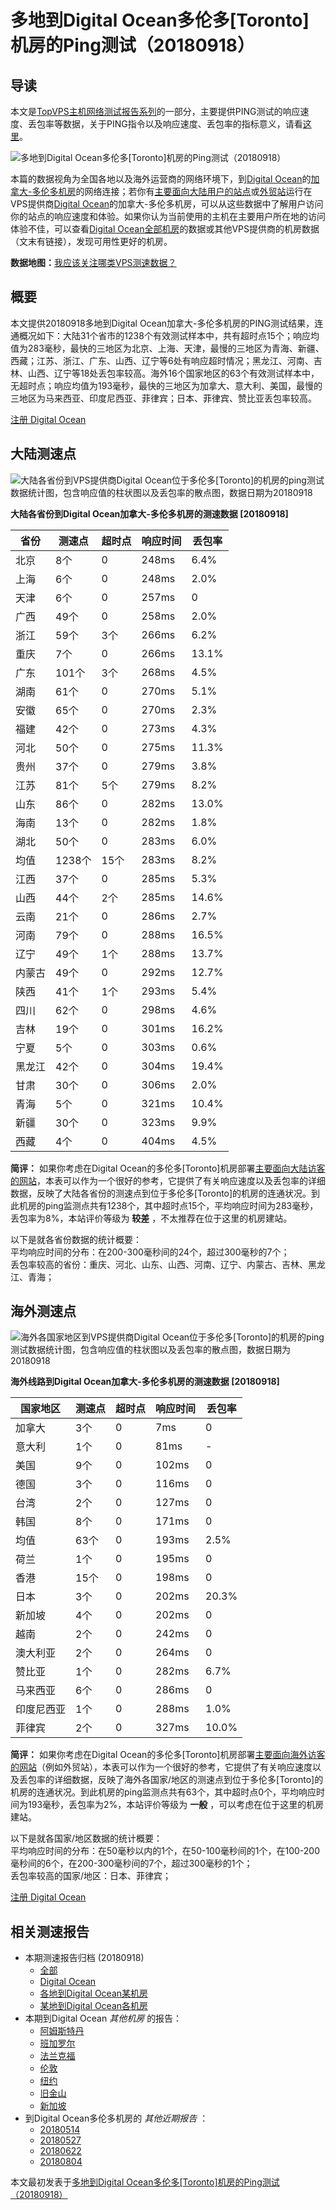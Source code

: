 #  多地到Digital Ocean多伦多[Toronto]机房的Ping测试（20180918） 

## 导读

本文是[TopVPS主机网络测试报告系列](https://vps123.top/pingtest)的一部分，主要提供PING测试的响应速度、丢包率等数据，关于PING指令以及响应速度、丢包率的指标意义，请看[这里](https://vps123.top/what-is-ping.html)。

![多地到Digital Ocean多伦多\[Toronto\]机房的Ping测试（20180918）](/images/thumbnails/to_do_Toronto.png)

本篇的数据视角为全国各地以及海外运营商的网络环境下，到[Digital Ocean](https://vps123.top/go/do)的[加拿大-多伦多机房](https://vps123.top/digitalocean-facilities.html#toronto)的网络连接；若你有[主要面向大陆用户的站点](https://vps123.top/website-for-mainland-users.html)或[外贸站](https://vps123.top/website-for-internation-trade.html)运行在VPS提供商[Digital Ocean](https://vps123.top/go/do)的加拿大-多伦多机房，可以从这些数据中了解用户访问你的站点的响应速度和体验。如果你认为当前使用的主机在主要用户所在地的访问体验不佳，可以查看[Digital Ocean全部机房](/digitalocean/isp/china/20180918-digitalocean-isp-china.md)的数据或其他VPS提供商的机房数据（文末有链接），发现可用性更好的机房。

**数据地图：**[我应该关注哪类VPS测速数据？](https://vps123.top/find-pingtest-data-you-need.html)

## 概要

本文提供20180918多地到Digital Ocean加拿大-多伦多机房的PING测试结果，连通概况如下：大陆31个省市的1238个有效测试样本中，共有超时点15个；响应均值为283毫秒，最快的三地区为北京、上海、天津，最慢的三地区为青海、新疆、西藏；江苏、浙江、广东、山西、辽宁等6处有响应超时情况；黑龙江、河南、吉林、山西、辽宁等18处丢包率较高。海外16个国家地区的63个有效测试样本中，无超时点；响应均值为193毫秒，最快的三地区为加拿大、意大利、美国，最慢的三地区为马来西亚、印度尼西亚、菲律宾；日本、菲律宾、赞比亚丢包率较高。

[注册 Digital Ocean](https://vps123.top/go/do/_btn1)

## 大陆测速点

![大陆各省份到VPS提供商Digital Ocean位于多伦多\[Toronto\]的机房的ping测试数据统计图，包含响应值的柱状图以及丢包率的散点图，数据日期为20180918](/images/pingtests/do_20180918/plot_idc_do_canada-toronto_20180918_mainland.png)

**大陆各省份到Digital Ocean加拿大-多伦多机房的测速数据 [20180918]**

省份 | 测速点 | 超时点 | 响应时间 | 丢包率  
---|---|---|---|---  
北京 | 8个 | 0 | 248ms | 6.4%  
上海 | 6个 | 0 | 248ms | 2.0%  
天津 | 6个 | 0 | 257ms | 0  
广西 | 49个 | 0 | 258ms | 2.0%  
浙江 | 59个 | 3个 | 266ms | 6.2%  
重庆 | 7个 | 0 | 266ms | 13.1%  
广东 | 101个 | 3个 | 268ms | 4.5%  
湖南 | 61个 | 0 | 270ms | 5.1%  
安徽 | 65个 | 0 | 270ms | 2.3%  
福建 | 42个 | 0 | 273ms | 4.3%  
河北 | 50个 | 0 | 275ms | 11.3%  
贵州 | 37个 | 0 | 279ms | 3.8%  
江苏 | 81个 | 5个 | 279ms | 8.2%  
山东 | 86个 | 0 | 282ms | 13.0%  
海南 | 13个 | 0 | 282ms | 1.8%  
湖北 | 50个 | 0 | 283ms | 6.0%  
均值 | 1238个 | 15个 | 283ms | 8.2%  
江西 | 37个 | 0 | 285ms | 5.3%  
山西 | 44个 | 2个 | 285ms | 14.6%  
云南 | 21个 | 0 | 286ms | 2.7%  
河南 | 79个 | 0 | 288ms | 16.5%  
辽宁 | 49个 | 1个 | 288ms | 13.7%  
内蒙古 | 49个 | 0 | 292ms | 12.7%  
陕西 | 41个 | 1个 | 293ms | 5.4%  
四川 | 62个 | 0 | 298ms | 4.6%  
吉林 | 19个 | 0 | 301ms | 16.2%  
宁夏 | 5个 | 0 | 303ms | 0.6%  
黑龙江 | 42个 | 0 | 304ms | 19.4%  
甘肃 | 30个 | 0 | 306ms | 2.0%  
青海 | 5个 | 0 | 321ms | 10.4%  
新疆 | 30个 | 0 | 323ms | 9.9%  
西藏 | 4个 | 0 | 404ms | 4.5%  
  
**简评：** 如果你考虑在Digital Ocean的多伦多[Toronto]机房部署[主要面向大陆访客的网站](website-for-mainland-users.html)，本表可以作为一个很好的参考，它提供了有关响应速度以及丢包率的详细数据，反映了大陆各省份的测速点到位于多伦多[Toronto]的机房的连通状况。到此机房的ping监测点共有1238个，其中超时点15个，平均响应时间为283毫秒，丢包率为8%，本站评价等级为 **较差** ，不太推荐在位于这里的机房建站。

以下是就各省份数据的统计概要：  
平均响应时间的分布：在200-300毫秒间的24个，超过300毫秒的7个；  
丢包率较高的省份：重庆、河北、山东、山西、河南、辽宁、内蒙古、吉林、黑龙江、青海；

## 海外测速点

![海外各国家地区到VPS提供商Digital Ocean位于多伦多\[Toronto\]的机房的ping测试数据统计图，包含响应值的柱状图以及丢包率的散点图，数据日期为20180918](/images/pingtests/do_20180918/plot_idc_do_canada-toronto_20180918_overseas.png)

**海外线路到Digital Ocean加拿大-多伦多机房的测速数据 [20180918]**

国家地区 | 测速点 | 超时点 | 响应时间 | 丢包率  
---|---|---|---|---  
加拿大 | 3个 | 0 | 7ms | 0  
意大利 | 1个 | 0 | 81ms | -  
美国 | 9个 | 0 | 102ms | 0  
德国 | 3个 | 0 | 116ms | 0  
台湾 | 2个 | 0 | 127ms | 0  
韩国 | 8个 | 0 | 171ms | 0  
均值 | 63个 | 0 | 193ms | 2.5%  
荷兰 | 1个 | 0 | 195ms | 0  
香港 | 15个 | 0 | 198ms | 0  
日本 | 3个 | 0 | 202ms | 20.3%  
新加坡 | 4个 | 0 | 202ms | 0  
越南 | 2个 | 0 | 242ms | 0  
澳大利亚 | 2个 | 0 | 264ms | 0  
赞比亚 | 1个 | 0 | 282ms | 6.7%  
马来西亚 | 6个 | 0 | 286ms | 0  
印度尼西亚 | 1个 | 0 | 288ms | 1.0%  
菲律宾 | 2个 | 0 | 327ms | 10.0%  
  
**简评：** 如果你考虑在Digital Ocean的多伦多[Toronto]机房部署[主要面向海外访客的网站](https://vps123.top/website-for-internation-trade.html)（例如外贸站），本表可以作为一个很好的参考，它提供了有关响应速度以及丢包率的详细数据，反映了海外各国家/地区的测速点到位于多伦多[Toronto]的机房的连通状况。到此机房的ping监测点共有63个，其中超时点0个，平均响应时间为193毫秒，丢包率为2%，本站评价等级为 **一般** ，可以考虑在位于这里的机房建站。

以下是就各国家/地区数据的统计概要：  
平均响应时间的分布：在50毫秒以内的1个，在50-100毫秒间的1个，在100-200毫秒间的6个，在200-300毫秒间的7个，超过300毫秒的1个；  
丢包率较高的国家/地区：日本、菲律宾；

[注册 Digital Ocean](https://vps123.top/go/do/_btn2)

## 相关测速报告

  * 本期测速报告归档 (20180918) 
    * [全部](https://vps123.top/pingtests/20180918 "本期各VPS提供商全部测速报告")
    * [Digital Ocean](https://vps123.top/pingtests/idc-digitalocean/20180918 "本期Digital Ocean的全部测速报告")
    * [各地到Digital Ocean某机房](https://vps123.top/pingtests/idc-digitalocean/isp-global/20180918 "以Digital Ocean某机房为关注对象的视角，横向比较大陆各省份、海外各国家地区")
    * [某地到Digital Ocean各机房](https://vps123.top/pingtests/idc-digitalocean/facility-all/20180918 "以大陆某省份为关注对象的视角，横向比较Digital Ocean各机房")
  * 本期到Digital Ocean _其他机房_ 的报告： 
    * [阿姆斯特丹](/digitalocean/idc/amsterdam/20180918-digitalocean-idc-amsterdam.md "多地到Digital Ocean阿姆斯特丹机房的Ping测试 20180918")
    * [班加罗尔](/digitalocean/idc/bangalore/20180918-digitalocean-idc-bangalore.md "多地到Digital Ocean班加罗尔机房的Ping测试 20180918")
    * [法兰克福](/digitalocean/idc/frankfurt/20180918-digitalocean-idc-frankfurt.md "多地到Digital Ocean法兰克福机房的Ping测试 20180918")
    * [伦敦](/digitalocean/idc/london/20180918-digitalocean-idc-london.md "多地到Digital Ocean伦敦机房的Ping测试 20180918")
    * [纽约](/digitalocean/idc/newyork/20180918-digitalocean-idc-newyork.md "多地到Digital Ocean纽约机房的Ping测试 20180918")
    * [旧金山](/digitalocean/idc/sanfrancisco/20180918-digitalocean-idc-sanfrancisco.md "多地到Digital Ocean旧金山机房的Ping测试 20180918")
    * [新加坡](/digitalocean/idc/singapore/20180918-digitalocean-idc-singapore.md "多地到Digital Ocean新加坡机房的Ping测试 20180918")
  * 到Digital Ocean多伦多机房的 _其他近期报告_ ： 
    * [20180514](/digitalocean/idc/toronto/20180514-digitalocean-idc-toronto.md "多地到Digital Ocean多伦多机房的Ping测试 20180514")
    * [20180527](/digitalocean/idc/toronto/20180527-digitalocean-idc-toronto.md "多地到Digital Ocean多伦多机房的Ping测试 20180527")
    * [20180622](/digitalocean/idc/toronto/20180622-digitalocean-idc-toronto.md "多地到Digital Ocean多伦多机房的Ping测试 20180622")
    * [20180804](/digitalocean/idc/toronto/20180804-digitalocean-idc-toronto.md "多地到Digital Ocean多伦多机房的Ping测试 20180804")



本文最初发表于[多地到Digital Ocean多伦多[Toronto]机房的Ping测试（20180918）](https://vps123.top/pingtest/20180918-digitalocean-idc-toronto.html)
